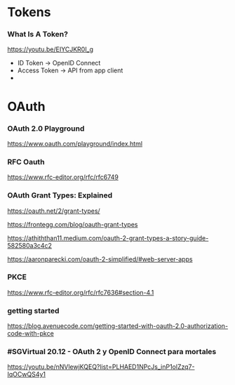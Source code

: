 # Tokens


### What Is A Token?
https://youtu.be/EIYCJKR0I_g

* ID Token -> OpenID Connect
* Access Token -> API from app client
* 

# OAuth

###  OAuth 2.0 Playground 
https://www.oauth.com/playground/index.html

### RFC Oauth
https://www.rfc-editor.org/rfc/rfc6749

### OAuth Grant Types: Explained

https://oauth.net/2/grant-types/

https://frontegg.com/blog/oauth-grant-types


https://athiththan11.medium.com/oauth-2-grant-types-a-story-guide-582580a3c4c2


https://aaronparecki.com/oauth-2-simplified/#web-server-apps


### PKCE

https://www.rfc-editor.org/rfc/rfc7636#section-4.1


### getting started
https://blog.avenuecode.com/getting-started-with-oauth-2.0-authorization-code-with-pkce



### #SGVirtual 20.12 - OAuth 2 y OpenID Connect para mortales
https://youtu.be/nNVlewjKQEQ?list=PLHAED1NPcJs_inP1olZzq7-IqOCwQS4y1
